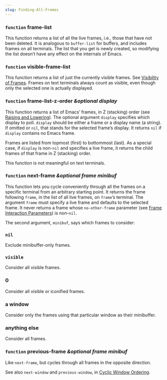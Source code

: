 ```yaml
---
slug: Finding-All-Frames
---
```


### <span className="tag function">`function`</span> **frame-list**

This function returns a list of all the live frames, i.e., those that have not been deleted. It is analogous to `buffer-list` for buffers, and includes frames on all terminals. The list that you get is newly created, so modifying the list doesn’t have any effect on the internals of Emacs.

### <span className="tag function">`function`</span> **visible-frame-list**

This function returns a list of just the currently visible frames. See [Visibility of Frames](Visibility-of-Frames). Frames on text terminals always count as visible, even though only the selected one is actually displayed.

### <span className="tag function">`function`</span> **frame-list-z-order** *\&optional display*

This function returns a list of Emacs’ frames, in Z (stacking) order (see [Raising and Lowering](Raising-and-Lowering)). The optional argument `display` specifies which display to poll. `display` should be either a frame or a display name (a string). If omitted or `nil`, that stands for the selected frame’s display. It returns `nil` if `display` contains no Emacs frame.

Frames are listed from topmost (first) to bottommost (last). As a special case, if `display` is non-`nil` and specifies a live frame, it returns the child frames of that frame in Z (stacking) order.

This function is not meaningful on text terminals.

### <span className="tag function">`function`</span> **next-frame** *\&optional frame minibuf*

This function lets you cycle conveniently through all the frames on a specific terminal from an arbitrary starting point. It returns the frame following `frame`, in the list of all live frames, on `frame`’s terminal. The argument `frame` must specify a live frame and defaults to the selected frame. It never returns a frame whose `no-other-frame` parameter (see [Frame Interaction Parameters](Frame-Interaction-Parameters)) is non-`nil`.

The second argument, `minibuf`, says which frames to consider:

### `nil`

Exclude minibuffer-only frames.

### `visible`

Consider all visible frames.

### 0

Consider all visible or iconified frames.

### a window

Consider only the frames using that particular window as their minibuffer.

### anything else

Consider all frames.

### <span className="tag function">`function`</span> **previous-frame** *\&optional frame minibuf*

Like `next-frame`, but cycles through all frames in the opposite direction.

See also `next-window` and `previous-window`, in [Cyclic Window Ordering](Cyclic-Window-Ordering).

